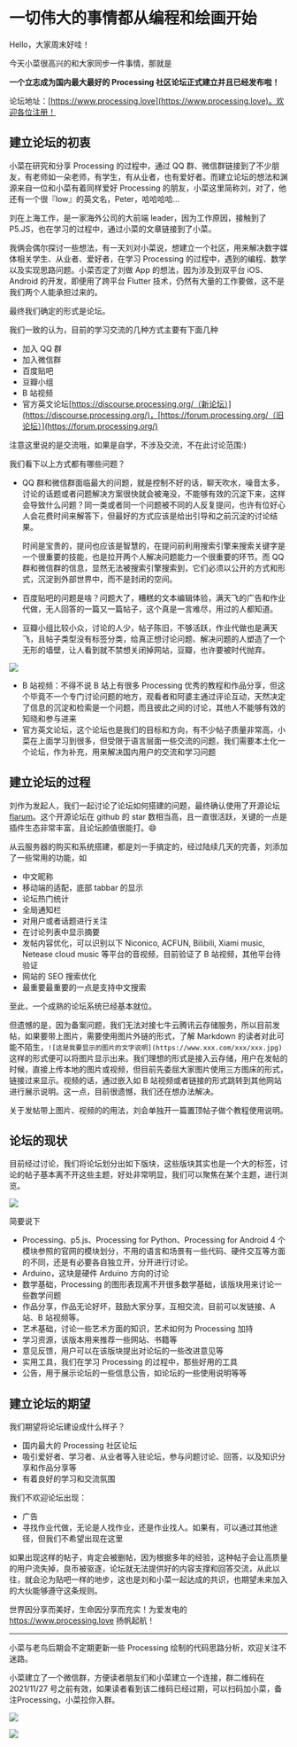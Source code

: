 # 一切伟大的事情都从编程和绘画开始

Hello，大家周末好哇！

今天小菜很高兴的和大家同步一件事情，那就是

**一个立志成为国内最大最好的 Processing 社区论坛正式建立并且已经发布啦！**

论坛地址：[https://www.processing.love](https://www.processing.love)。欢迎各位注册！

## 建立论坛的初衷

小菜在研究和分享 Processing 的过程中，通过 QQ 群、微信群链接到了不少朋友，有老师如一朵老师，有学生，有从业者，也有爱好者。而建立论坛的想法和渊源来自一位和小菜有着同样爱好 Processing 的朋友，小菜这里简称刘，对了，他还有一个很『low』的英文名，Peter，哈哈哈哈...

刘在上海工作，是一家海外公司的大前端 leader，因为工作原因，接触到了 P5.JS，也在学习的过程中，通过小菜的文章链接到了小菜。

我俩会偶尔探讨一些想法，有一天刘对小菜说，想建立一个社区，用来解决数字媒体相关学生、从业者、爱好者，在学习 Processing 的过程中，遇到的编程、数学以及实现思路问题。小菜否定了刘做 App 的想法，因为涉及到双平台 iOS、Android 的开发，即便用了跨平台 Flutter 技术，仍然有大量的工作要做，这不是我们两个人能承担过来的。

最终我们确定的形式是论坛。

我们一致的认为，目前的学习交流的几种方式主要有下面几种

- 加入 QQ 群
- 加入微信群
- 百度贴吧
- 豆瓣小组
- B 站视频
- 官方英文论坛[https://discourse.processing.org/（新论坛）](https://discourse.processing.org/)，[https://forum.processing.org/（旧论坛）](https://forum.processing.org/)

注意这里说的是交流哦，如果是自学，不涉及交流，不在此讨论范围:)

我们看下以上方式都有哪些问题？

- QQ 群和微信群面临最大的问题，就是控制不好的话，聊天吹水，噪音太多，讨论的话题或者问题解决方案很快就会被淹没，不能够有效的沉淀下来，这样会导致什么问题？同一类或者同一个问题被不同的人反复提问，也许有位好心人会花费时间来解答下，但最好的方式应该是给出引导和之前沉淀的讨论结果。

  时间是宝贵的，提问也应该是智慧的，在提问前利用搜索引擎来搜索关键字是一个很重要的技能，也是拉开两个人解决问题能力一个很重要的环节。而 QQ 群和微信群的信息，显然无法被搜索引擎搜索到，它们必须以公开的方式和形式，沉淀到外部世界中，而不是封闭的空间。

- 百度贴吧的问题是啥？问题大了，糟糕的文本编辑体验，满天飞的广告和作业代做，无人回答的一篇又一篇帖子，这个真是一言难尽，用过的人都知道。

- 豆瓣小组比较小众，讨论的人少，帖子陈旧，不够活跃，作业代做也是满天飞，且帖子类型没有标签分类，给真正想讨论问题、解决问题的人塑造了一个无形的墙壁，让人看到就不禁想关闭掉网站，豆瓣，也许要被时代抛弃。

![](https://gitee.com/Childhood/blog-pic-1/raw/master/2021/11/20/20211120095354.png)

- B 站视频：不得不说 B 站上有很多 Processing 优秀的教程和作品分享，但这个毕竟不一个专门讨论问题的地方，观看者和阿婆主通过评论互动，天然决定了信息的沉淀和检索是一个问题，而且彼此之间的讨论，其他人不能够有效的知晓和参与进来
- 官方英文论坛，这个论坛也是我们的目标和方向，有不少帖子质量非常高，小菜在上面学习到很多，但受限于语言层面一些交流的问题，我们需要本土化一个论坛，作为补充，用来解决国内用户的交流和学习问题



## 建立论坛的过程

刘作为发起人，我们一起讨论了论坛如何搭建的问题，最终确认使用了开源论坛[flarum](https://flarum.org.cn/)。这个开源论坛在 github 的 star 数相当高，且一直很活跃，关键的一点是插件生态非常丰富，且论坛颜值很能打。😄

从云服务器的购买和系统搭建，都是刘一手搞定的，经过陆续几天的完善，刘添加了一些常用的功能，如

- 中文昵称
- 移动端的适配，底部 tabbar 的显示
- 论坛热门统计
- 全局通知栏
- 对用户或者话题进行关注
- 在讨论列表中显示摘要
- 发帖内容优化，可以识别以下 Niconico, ACFUN, Bilibili, Xiami music, Netease cloud music 等平台的音视频，目前验证了 B 站视频，其他平台待验证
- 网站的 SEO 搜索优化
- 最重要最重要的一点是支持中文搜索

至此，一个成熟的论坛系统已经基本就位。

但遗憾的是，因为备案问题，我们无法对接七牛云腾讯云存储服务，所以目前发帖，如果要带上图片，需要使用图片外链的形式，了解  Markdown 的读者对此可能不陌生，`![这是我要显示的图片的文字说明](https://www.xxx.com/xxx/xxx.jpg)`这样的形式便可以将图片显示出来。我们理想的形式是接入云存储，用户在发帖的时候，直接上传本地的图片或视频，但目前先委屈大家图片使用三方图床的形式，链接过来显示。视频的话，通过嵌入如 B 站视频或者链接的形式跳转到其他网站进行展示说明。这一点，目前很遗憾，我们还在想办法解决。

关于发帖带上图片、视频的的用法，刘会单独开一篇置顶帖子做个教程使用说明。



## 论坛的现状

目前经过讨论，我们将论坛划分出如下版块，这些版块其实也是一个大的标签，讨论的帖子基本离不开这些主题，好处非常明显，我们可以聚焦在某个主题，进行浏览。

![](https://gitee.com/Childhood/blog-pic-1/raw/master/2021/11/20/20211120142007.png)


简要说下

- Processing、p5.js、Processing for Python、Processing for Android 4 个模块参照的官网的模块划分，不用的语言和场景有一些代码、硬件交互等方面的不同，还是有必要各自独立开，分开进行讨论。
- Arduino，这块是硬件 Arduino 方向的讨论
- 数学基础，Processing 的图形表现离不开很多数学基础，该版块用来讨论一些数学问题
- 作品分享，作品无论好坏，鼓励大家分享，互相交流，目前可以发链接、A 站、B 站视频等。
- 艺术基础，讨论一些艺术方面的知识，艺术如何为 Processing 加持
- 学习资源，该版本用来推荐一些网站、书籍等
- 意见反馈，用户可以在该版块提出对论坛的一些改进意见等
- 实用工具，我们在学习 Processing 的过程中，那些好用的工具
- 公告，用于展示论坛的一些信息公告，如论坛的一些使用说明等等



## 建立论坛的期望

我们期望将论坛建设成什么样子？

- 国内最大的 Processing 社区论坛
- 吸引爱好者、学习者、从业者等入驻论坛，参与问题讨论、回答，以及知识分享和作品分享等
- 有着良好的学习和交流氛围



我们不欢迎论坛出现：

- 广告
- 寻找作业代做，无论是人找作业，还是作业找人。如果有，可以通过其他途径，但我们不希望出现在这里

如果出现这样的帖子，肯定会被删帖，因为根据多年的经验，这种帖子会让高质量的用户流失掉，良币被驱逐，论坛就无法提供好的内容支撑和回答交流，从此以往，就会沦为贴吧一样的地步，这也是刘和小菜一起达成的共识，也期望未来加入的大伙能够遵守这条规则。


世界因分享而美好，生命因分享而充实！为爱发电的 https://www.processing.love 扬帆起航！


---------

小菜与老鸟后期会不定期更新一些 Processing 绘制的代码思路分析，欢迎关注不迷路。

小菜建立了一个微信群，方便读者朋友们和小菜建立一个连接，群二维码在 2021/11/27 号之前有效，如果读者看到该二维码已经过期，可以扫码加小菜，备注Processing，小菜拉你入群。

![](https://gitee.com/Childhood/blog-pic-1/raw/master/2021/11/20/20211120111236.png)

![](https://gitee.com/Childhood/blog-pic-1/raw/master/2021/10/31/xiaocai.jpg)

